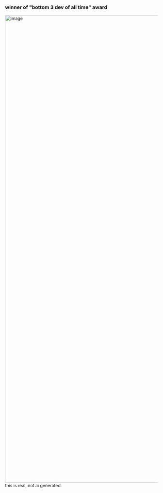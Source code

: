 ### winner of "bottom 3 dev of all time" award <br>

<img width="1024" height="1536" alt="image" src="https://github.com/user-attachments/assets/177deff3-ca1c-4051-8347-74107d70ad4a" />

<br>
this is real, not ai generated
